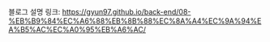 블로그 설명 링크: https://gyun97.github.io/back-end/08-%EB%B9%84%EC%A6%88%EB%8B%88%EC%8A%A4%EC%9A%94%EA%B5%AC%EC%A0%95%EB%A6%AC/
